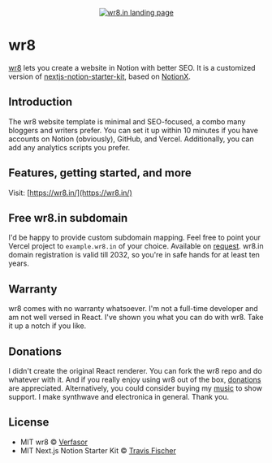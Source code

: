 <p align="center">
  <a href="https://wr8.in/">
    <img alt="wr8.in landing page" src="https://res.cloudinary.com/verfasor/image/upload/v1664446565/wr8/wr8-ph-01_dwcgbw.png" width="auto">
  </a>
</p>

# wr8

[wr8](https://wr8.in) lets you create a website in Notion with better SEO. It is a customized version of [nextjs-notion-starter-kit](https://github.com/transitive-bullshit/nextjs-notion-starter-kit), based on [NotionX](https://github.com/NotionX/react-notion-x).

## Introduction

The wr8 website template is minimal and SEO-focused, a combo many bloggers and writers prefer. You can set it up within 10 minutes if you have accounts on Notion (obviously), GitHub, and Vercel. Additionally, you can add any analytics scripts you prefer.

## Features, getting started, and more

Visit: [https://wr8.in/](https://wr8.in/)

## Free wr8.in subdomain

I'd be happy to provide custom subdomain mapping. Feel free to point your Vercel project to <code>example.wr8.in</code> of your choice. Available on [request](https://tally.so/r/3Npa5l). wr8.in domain registration is valid till 2032, so you're in safe hands for at least ten years.

## Warranty

wr8 comes with no warranty whatsoever. I'm not a full-time developer and am not well versed in React. I've shown you what you can do with wr8. Take it up a notch if you like.

## Donations

I didn't create the original React renderer. You can fork the wr8 repo and do whatever with it. And if you really enjoy using wr8 out of the box, [donations](https://www.buymeacoffee.com/verfasor) are appreciated. Alternatively, you could consider buying my [music](https://signalsiren.bandcamp.com/) to show support. I make synthwave and electronica in general. Thank you.

## License
- MIT wr8 © [Verfasor](https://verfasor.com)
- MIT Next.js Notion Starter Kit © [Travis Fischer](https://transitivebullsh.it)
